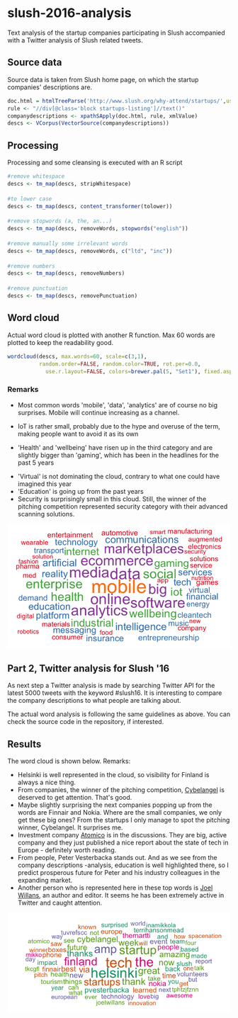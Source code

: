 # slush-2016-analysis
Text analysis of the startup companies participating in Slush accompanied with a Twitter analysis of Slush related tweets.

## Source data
Source data is taken from Slush home page, on which the startup companies' descriptions are.

```R
doc.html = htmlTreeParse('http://www.slush.org/why-attend/startups/',useInternal = TRUE)
rule <- "//div[@class='block startups-listing']//text()"
companydescriptions <- xpathSApply(doc.html, rule, xmlValue)
descs <- VCorpus(VectorSource(companydescriptions))
```

## Processing
Processing and some cleansing is executed with an R script

```R
#remove whitespace
descs <- tm_map(descs, stripWhitespace)

#to lower case
descs <- tm_map(descs, content_transformer(tolower))

#remove stopwords (a, the, an...)
descs <- tm_map(descs, removeWords, stopwords("english"))

#remove manually some irrelevant words
descs <- tm_map(descs, removeWords, c("ltd", "inc"))

#remove numbers
descs <- tm_map(descs, removeNumbers)

#remove punctuation
descs <- tm_map(descs, removePunctuation)
```

## Word cloud
Actual word cloud is plotted with another R function. Max 60 words are plotted to keep the readability good.
```R
wordcloud(descs, max.words=60, scale=c(3,1), 
          random.order=FALSE, random.color=TRUE, rot.per=0.0, 
            use.r.layout=FALSE, colors=brewer.pal(5, "Set1"), fixed.asp=FALSE)
```

### Remarks
* Most common words 'mobile', 'data', 'analytics' are of course no big surprises. Mobile will continue increasing as a channel.
+ IoT is rather small, probably due to the hype and overuse of the term, making people want to avoid it as its own
- 'Health' and 'wellbeing' have risen up in the third category and are slightly bigger than 'gaming', which has been in the headlines for the past 5 years
* 'Virtual' is not dominating the cloud, contrary to what one could have imagined this year
* 'Education' is going up from the past years
* Security is surprisingly small in this cloud. Still, the winner of the pitching competition represented security category with their advanced scanning solutions.


![Alt text](/slush_wordcloud.png?raw=true "Word cloud Slush 2016")


## Part 2, Twitter analysis for Slush '16
As next step a Twitter analysis is made by searching Twitter API for the latest 5000 tweets with the keyword #slush16. It is interesting to compare the company descriptions to what people are talking about.

The actual word analysis is following the same guidelines as above. You can check the source code in the repository, if interested.

## Results
The word cloud is shown below. Remarks:
* Helsinki is well represented in the cloud, so visibility for Finland is always a nice thing.
* From companies, the winner of the pitching competition, [Cybelangel](https://www.cybelangel.com) is deserved to get attention. That's good. 
* Maybe slightly surprising the next companies popping up from the words are Finnair and Nokia. Where are the small companies, we only get these big ones? From the startups I only manage to spot the pitching winner, Cybelangel. It surprises me.
* Investment company [Atomico](https://www.atomico.com) is in the discussions. They are big, active company and they just published a nice report about the state of tech in Europe - definitely worth reading. 
* From people, Peter Vesterbacka stands out. And as we see from the company descriptions -analysis, education is well highlighted there, so I predict prosperous future for Peter and his industry colleagues in the expanding market. 
* Another person who is represented here in these top words is [Joel Willans](https://twitter.com/joelwillans?lang=fi), an author and editor. It seems he has been extremely active in Twitter and caught attention.


![Alt text](/twitter_wordcloud.png?raw=true "Word cloud Slush 2016 from Twitter data")


